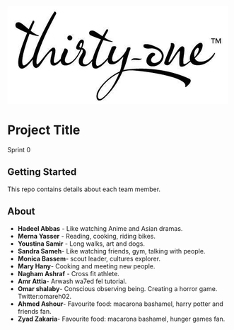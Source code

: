 ![](logo.jpg)
# Project Title

Sprint 0

## Getting Started

This repo contains details about each team member.



## About
* **Hadeel Abbas** - Like watching Anime and Asian dramas.
* **Merna Yasser** - Reading, cooking, riding bikes.
* **Youstina Samir** - Long walks, art and dogs.
* **Sandra Sameh**- Like watching friends, gym, talking with people.
* **Monica Bassem**- scout leader, cultures explorer.
* **Mary Hany**- Cooking and meeting new people.
* **Nagham Ashraf** - Cross fit athlete.
* **Amr Attia**- Arwash wa7ed fel tutorial.
* **Omar shalaby**- Conscious observing being. Creating a horror game. Twitter:omareh02.
* **Ahmed Ashour**- Favourite food: macarona bashamel, harry potter and friends fan.
* **Zyad Zakaria**- Favourite food: macarona bashamel, hunger games fan.